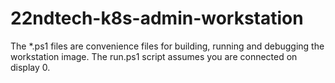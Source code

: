 # 22ndtech-k8s-admin-workstation
The *.ps1 files are convenience files for building, running and debugging the workstation image. The run.ps1 script assumes you are connected on display 0.
